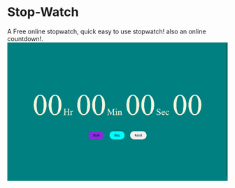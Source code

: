 # Stop-Watch
A Free online stopwatch, quick easy to use stopwatch! also an online countdown!.
![Image of Stop Watch](https://github.com/vivekkushwah16/Stop-Watch/blob/main/Screen%20Shot%202021-08-08%20at%2019.29.00.png)
